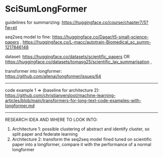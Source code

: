 # SciSumLongFormer

guidelines for summarizing: https://huggingface.co/course/chapter7/5?fw=pt

seq2seq model to fine: https://huggingface.co/Dagar/t5-small-science-papers , https://huggingface.co/L-macc/autotrain-Biomedical_sc_summ-1217846148 

dataset: https://huggingface.co/datasets/scientific_papers OR https://huggingface.co/datasets/tomasg25/scientific_lay_summarisation , 


transformer into longformer: https://github.com/allenai/longformer/issues/64

--------

code example 1 => (baseline for architecture 2): https://github.com/christianversloot/machine-learning-articles/blob/main/transformers-for-long-text-code-examples-with-longformer.md

--------

RESEARCH IDEA AND WHERE TO LOOK INTO:
1) Architecture 1: possible clustering of abstract and identify cluster, so split paper and federate learning
2) Architecture 2: transform the seq2seq model fined tuned on scientific paper into a longformer, compare it with the performance of a normal longformer

